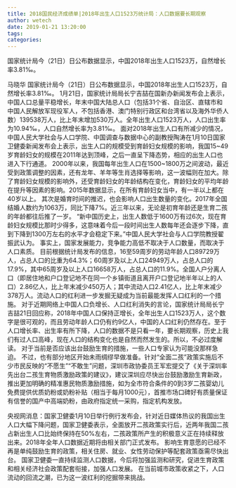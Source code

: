 ```yaml
---
title: 2018国民经济成绩单|2018年出生人口1523万统计局：人口数据要长期观察
author: wetech
date: 2019-01-21 13:20:00
tags: 
categories: 
---
```

国家统计局今（21日）日公布数据显示，中国2018年出生人口1523万，自然增长率3.81‰。
<!-- more -->
马晓华
国家统计局今（21日）日公布数据显示，中国2018年出生人口1523万，自然增长率3.81‰。
1月21日，国家统计局局长宁吉喆在国新办新闻发布会上表示，中国人口总量平稳增长，年末中国大陆总人口（包括31个省、自治区、直辖市和中国人民解放军现役军人，不包括香港、澳门特别行政区和台湾省以及海外华侨人数）139538万人，比上年末增加530万人。全年出生人口1523万人，人口出生率为10.94‰，人口自然增长率为3.81‰。
面对2018年出生人口有所减少的情况，中国人民大学社会与人口学院、中国调查与数据中心的副教授陶涛在1月10日国家卫健委新闻发布会上表示，出生人口的规模受到育龄妇女规模的影响，我国15~49岁育龄妇女的规模在2011年达到顶峰，之后一直呈下降态势，相应的出生人口也进入下行通道。
2000年以来，我国每年出生人口在1500~1800万之间波动，最近受到政策调整的因素，还有龙年、羊年等生肖选择等影响，这一波幅则在加大。除了育龄妇女规模的影响外，还受育龄妇女的年龄结构在变化，育龄妇女的平均年龄在提升等因素的影响。2015年数据显示，在所有育龄妇女当中，有一半以上都在40岁以上。
其次是婚育时间的推迟，也会影响人口出生数量的变化。2017年全国结婚人数约为1063万，同比下降7%。近三年以来，无论是初育年龄还是生育二孩的年龄都往后推了一岁。
“新中国历史上，出生人数低于1600万有过6次，现在育龄妇女规模比那时少得多，这意味着今后一段时间出生人数每年还会逐步下降，直到下降到1300万左右的水平才会稳定下来。”中国人民大学社会与人口学院教授翟振武认为。
事实上，国家发展能力，竞争能力高低不取决于人口数量，而取决于人口素质。
目前根据统计局发布的信息，16至59周岁的劳动年龄人口89729万人，占总人口的比重为64.3%；60周岁及以上人口24949万人，占总人口的17.9%，其中65周岁及以上人口16658万人，占总人口的11.9%。全国人户分离人口（即居住地和户口登记地不在同一个乡镇街道且离开户口登记地半年以上的人口）2.86亿人，比上年末减少450万人；其中流动人口2.41亿人，比上年末减少378万人。流动人口的红利进一步发掘无疑成为当前最能发挥人口红利的一个措施。
对于近期网络上中国人口负增长、人口红利消失的言论，国家统计局局长宁吉喆21日回应称，2018年中国人口保持正增长，全年出生人口1523万人，这个数字是很可观的，而且劳动年龄人口仍有约9亿人，中国的人口红利仍然存在。至于人口增长率、出生率有所下降，人口的数据不是只看一年，要长期观察，历史上我们有过人口高峰，现在人口的结构变化也是自然而然发生的。所以，不必过度解读。
对于当前是否应该出台鼓励生育的措施，一些人口专家认为可能没那样急迫。
不过，也有部分地区开始未雨绸缪早做准备。针对“全面二孩”政策实施后不少市民反映的“不愿生”“不敢生”问题，深圳市政协委员王军宏提交了《关于深圳率先出台二孩生育物质激励政策的建议》，建议深圳应尽快出台鼓励激励生育新政，推出更加明确的精准惠民物质激励措施，如为全市符合条件的0到3岁二孩婴幼儿免费提供优质奶粉或奶粉补贴（相当于每月1000元），首推市场口碑好有质量保证有信誉的国产中高端奶粉，由政府指定统一采购，指定机构发放。
 
 
央视网消息：国家卫健委1月10日举行例行发布会，针对近日媒体热议的我国出生人口大幅下降问题，国家卫健委表示，全面放开二孩政策实行后，近两年我国二孩占新出生人口比始终保持在50%左右，二孩政策所产生的积极意义正在持续释放出来。2018年全年人口数据近期将由相关部门正式发布。
影响生育意愿的已经不再是单纯鼓励生育的政策，相关住房、就业、女性劳动保护等配套政策亟需尽快出台。
国家卫健委一直持续监测人口数据，今后将加强监测和研究，促进生育政策和相关经济社会政策配套衔接，加强人口发展。
在当前城市政策收紧之下，人口流动的回流之潮，已为这一波红利的挖掘带来挑战。
